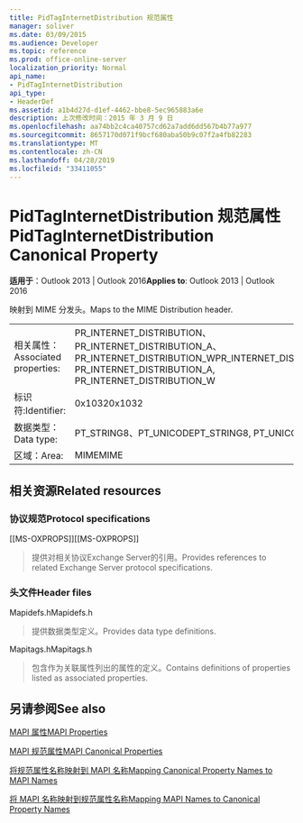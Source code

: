 ```yaml
---
title: PidTagInternetDistribution 规范属性
manager: soliver
ms.date: 03/09/2015
ms.audience: Developer
ms.topic: reference
ms.prod: office-online-server
localization_priority: Normal
api_name:
- PidTagInternetDistribution
api_type:
- HeaderDef
ms.assetid: a1b4d27d-d1ef-4462-bbe8-5ec965883a6e
description: 上次修改时间：2015 年 3 月 9 日
ms.openlocfilehash: aa74bb2c4ca40757cd62a7add6dd567b4b77a977
ms.sourcegitcommit: 8657170d071f9bcf680aba50b9c07f2a4fb82283
ms.translationtype: MT
ms.contentlocale: zh-CN
ms.lasthandoff: 04/28/2019
ms.locfileid: "33411055"
---
```

# <a name="pidtaginternetdistribution-canonical-property"></a><span data-ttu-id="88998-103">PidTagInternetDistribution 规范属性</span><span class="sxs-lookup"><span data-stu-id="88998-103">PidTagInternetDistribution Canonical Property</span></span>

  
  
<span data-ttu-id="88998-104">**适用于**：Outlook 2013 | Outlook 2016</span><span class="sxs-lookup"><span data-stu-id="88998-104">**Applies to**: Outlook 2013 | Outlook 2016</span></span> 
  
<span data-ttu-id="88998-105">映射到 MIME 分发头。</span><span class="sxs-lookup"><span data-stu-id="88998-105">Maps to the MIME Distribution header.</span></span>
  
|||
|:-----|:-----|
|<span data-ttu-id="88998-106">相关属性：</span><span class="sxs-lookup"><span data-stu-id="88998-106">Associated properties:</span></span>  <br/> |<span data-ttu-id="88998-107">PR_INTERNET_DISTRIBUTION、PR_INTERNET_DISTRIBUTION_A、PR_INTERNET_DISTRIBUTION_W</span><span class="sxs-lookup"><span data-stu-id="88998-107">PR_INTERNET_DISTRIBUTION, PR_INTERNET_DISTRIBUTION_A, PR_INTERNET_DISTRIBUTION_W</span></span>  <br/> |
|<span data-ttu-id="88998-108">标识符:</span><span class="sxs-lookup"><span data-stu-id="88998-108">Identifier:</span></span>  <br/> |<span data-ttu-id="88998-109">0x1032</span><span class="sxs-lookup"><span data-stu-id="88998-109">0x1032</span></span>  <br/> |
|<span data-ttu-id="88998-110">数据类型：</span><span class="sxs-lookup"><span data-stu-id="88998-110">Data type:</span></span>  <br/> |<span data-ttu-id="88998-111">PT_STRING8、PT_UNICODE</span><span class="sxs-lookup"><span data-stu-id="88998-111">PT_STRING8, PT_UNICODE</span></span>  <br/> |
|<span data-ttu-id="88998-112">区域：</span><span class="sxs-lookup"><span data-stu-id="88998-112">Area:</span></span>  <br/> |<span data-ttu-id="88998-113">MIME</span><span class="sxs-lookup"><span data-stu-id="88998-113">MIME</span></span>  <br/> |
   
## <a name="related-resources"></a><span data-ttu-id="88998-114">相关资源</span><span class="sxs-lookup"><span data-stu-id="88998-114">Related resources</span></span>

### <a name="protocol-specifications"></a><span data-ttu-id="88998-115">协议规范</span><span class="sxs-lookup"><span data-stu-id="88998-115">Protocol specifications</span></span>

<span data-ttu-id="88998-116">[[MS-OXPROPS]]</span><span class="sxs-lookup"><span data-stu-id="88998-116">[[MS-OXPROPS]]</span></span> 
  
> <span data-ttu-id="88998-117">提供对相关协议Exchange Server的引用。</span><span class="sxs-lookup"><span data-stu-id="88998-117">Provides references to related Exchange Server protocol specifications.</span></span>
    
### <a name="header-files"></a><span data-ttu-id="88998-118">头文件</span><span class="sxs-lookup"><span data-stu-id="88998-118">Header files</span></span>

<span data-ttu-id="88998-119">Mapidefs.h</span><span class="sxs-lookup"><span data-stu-id="88998-119">Mapidefs.h</span></span>
  
> <span data-ttu-id="88998-120">提供数据类型定义。</span><span class="sxs-lookup"><span data-stu-id="88998-120">Provides data type definitions.</span></span>
    
<span data-ttu-id="88998-121">Mapitags.h</span><span class="sxs-lookup"><span data-stu-id="88998-121">Mapitags.h</span></span>
  
> <span data-ttu-id="88998-122">包含作为关联属性列出的属性的定义。</span><span class="sxs-lookup"><span data-stu-id="88998-122">Contains definitions of properties listed as associated properties.</span></span>
    
## <a name="see-also"></a><span data-ttu-id="88998-123">另请参阅</span><span class="sxs-lookup"><span data-stu-id="88998-123">See also</span></span>



[<span data-ttu-id="88998-124">MAPI 属性</span><span class="sxs-lookup"><span data-stu-id="88998-124">MAPI Properties</span></span>](mapi-properties.md)
  
[<span data-ttu-id="88998-125">MAPI 规范属性</span><span class="sxs-lookup"><span data-stu-id="88998-125">MAPI Canonical Properties</span></span>](mapi-canonical-properties.md)
  
[<span data-ttu-id="88998-126">将规范属性名称映射到 MAPI 名称</span><span class="sxs-lookup"><span data-stu-id="88998-126">Mapping Canonical Property Names to MAPI Names</span></span>](mapping-canonical-property-names-to-mapi-names.md)
  
[<span data-ttu-id="88998-127">将 MAPI 名称映射到规范属性名称</span><span class="sxs-lookup"><span data-stu-id="88998-127">Mapping MAPI Names to Canonical Property Names</span></span>](mapping-mapi-names-to-canonical-property-names.md)

